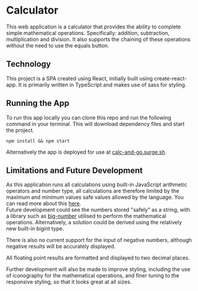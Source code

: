 # Calculator

This web application is a calculator that provides the ability to complete simple mathematical operations. Specifically: addition, subtraction, multiplication and division.
It also supports the chaining of these operations without the need to use the equals button.

## Technology

This project is a SPA created using React, initially built using create-react-app. It is primarily written in TypeScript and makes use of sass for styling.

## Running the App

To run this app locally you can clone this repo and run the following command in your terminal. This will download dependency files and start the project.

```
npm install && npm start
```

Alternatively the app is deployed for use at [calc-and-go.surge.sh](https://calc-and-go.surge.sh).

## Limitations and Future Development

As this application runs all calculations using built-in JavaScript arithmetic operators and number type, all calculations are therefore limited by the maximum and minimum values safe values allowed by the language. You can read more about this [here](https://developer.mozilla.org/en-US/docs/Web/JavaScript/Reference/Global_Objects/Number#integer_range_for_number).  
Future development could see the numbers stored "safely" as a string, with a library such as [big-number](https://www.npmjs.com/package/big-number) utilised to perform the mathematical operations. Alternatively, a solution could be derived using the relatively new built-in bigint type.

There is also no current support for the input of negative numbers, although negative results will be accurately displayed.

All floating point results are formatted and displayed to two decimal places.

Further development will also be made to improve styling, including the use of iconography for the mathematical operations, and finer tuning to the responsive styling, so that it looks great at all sizes.
